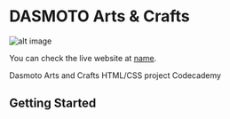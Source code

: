 # DASMOTO Arts & Crafts

![alt](url) image

You can check the live website at [name](url).

Dasmoto Arts and Crafts HTML/CSS project Codecademy

## Getting Started


